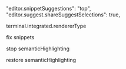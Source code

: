   "editor.snippetSuggestions": "top",
  "editor.suggest.shareSuggestSelections": true,

terminal.integrated.rendererType

fix snippets

stop semanticHighlighting

restore semanticHighlighting